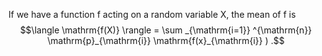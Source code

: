 If we have a function f acting on a random variable X, the mean of f is
$$\langle \mathrm{f(X)} \rangle = \sum _{\mathrm{i=1}} ^{\mathrm{n}}
\mathrm{p}_{\mathrm{i}} \mathrm{f(x}_{\mathrm{i}} ) .$$
